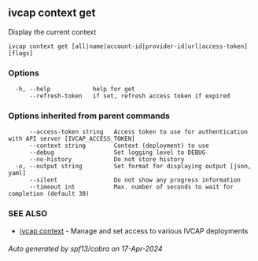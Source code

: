 ## ivcap context get

Display the current context

```
ivcap context get [all|name|account-id|provider-id|url|access-token] [flags]
```

### Options

```
  -h, --help            help for get
      --refresh-token   if set, refresh access token if expired
```

### Options inherited from parent commands

```
      --access-token string   Access token to use for authentication with API server [IVCAP_ACCESS_TOKEN]
      --context string        Context (deployment) to use
      --debug                 Set logging level to DEBUG
      --no-history            Do not store history
  -o, --output string         Set format for displaying output [json, yaml]
      --silent                Do not show any progress information
      --timeout int           Max. number of seconds to wait for completion (default 30)
```

### SEE ALSO

* [ivcap context](ivcap_context.md)	 - Manage and set access to various IVCAP deployments

###### Auto generated by spf13/cobra on 17-Apr-2024
